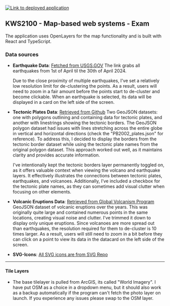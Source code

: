 [![Link to deployed application](https://img.shields.io/badge/Link_to_Deployed_Application-blue)](https://gitjoakim.github.io/KWS2100-OSM-Application/)

## KWS2100 - Map-based web systems - Exam

The application uses OpenLayers for the map functionality and is built with React and TypeScript.

### Data sources

- **Earthquake Data**: [Fetched from USGS.GOV](https://earthquake.usgs.gov/fdsnws/event/1/query?format=geojson&starttime=2024-04-01&endtime=2024-04-30&minmagnitude=4)
  The link grabs all earthquakes from 1st of April til the 30th of April 2024.

  Due to the close proximity of multiple earthquakes, I've set a relatively low resolution limit for de-clustering the points. As a result, users will need to zoom in a fair amount before the points start to de-cluster and become clickable. When an earthquake is selected, its data will be displayed in a card on the left side of the screen.

- **Tectonic Plates Data**: [Retrieved from Github](https://github.com/fraxen/tectonicplates/tree/master/GeoJSON)
  Two GeoJSON datasets: one with polygons outlining and containing data for tectonic plates, and another with linestrings showing the tectonic borders. The GeoJSON polygon dataset had issues with lines stretching across the entire globe in vertical and horizontal directions (check the "PB2002_plates.json" for reference). To address this, I decided to display the borders from the tectonic border dataset while using the tectonic plate names from the original polygon dataset. This approach worked out well, as it maintains clarity and provides accurate information.

  I've intentionally kept the tectonic borders layer permanently toggled on, as it offers valuable context when viewing the volcano and earthquake layers. It effectively illustrates the connections between tectonic plates, earthquakes, and volcanoes. Additionally, I’ve included a checkbox for the tectonic plate names, as they can sometimes add visual clutter when focusing on other elements.

- **Volcanic Eruptions Data**: [Retrieved from Global Volcanism Program](https://webservices.volcano.si.edu/geoserver/GVP-VOTW/wms?service=WFS&version=1.0.0&request=GetFeature&typeName=GVP-VOTW:E3WebApp_Eruptions1960&outputFormat=application%2Fjson)
  GeoJSON dataset of volcanic eruptions over the years. This was originally quite large and contained numerous points in the same locations, creating visual noise and clutter. I’ve trimmed it down to display only unique eruptions. Since volcanoes are more spread out than earthquakes, the resolution required for them to de-cluster is 10 times larger. As a result, users will still need to zoom in a bit before they can click on a point to view its data in the datacard on the left side of the screen.

- **SVG-Icons**: [All SVG icons are from SVG Repo](https://www.svgrepo.com/)

---

#### Tile Layers

- The base tilelayer is pulled from ArcGIS, its called "World Imagery". I have put OSM as a choice in a dropdown menu, but it should also work as a backup automatically if the program can't fetch the photo layer on launch. If you experience any issues please swap to the OSM layer.
